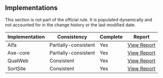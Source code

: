 ## Implementations

This section is not part of the official rule. It is populated dynamically and 
not accounted for in the change history or the last modified date.

| Implementation | Consistency          | Complete | Report
|----------------|----------------------|----------|-------------
| Alfa           | Partially-consistent | Yes      | [View Report](https://act-rules.github.io/implementation/alfa#id-d0f69e)
| Axe-core       | Partially-consistent | Yes      | [View Report](https://act-rules.github.io/implementation/axe-core#id-d0f69e)
| QualWeb        | Consistent           | Yes      | [View Report](https://act-rules.github.io/implementation/qualweb#id-d0f69e)
| SortSite       | Consistent           | Yes      | [View Report](https://act-rules.github.io/implementation/sortsite#id-d0f69e)
